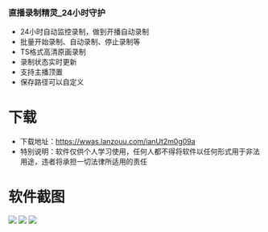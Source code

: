 ### 直播录制精灵_24小时守护

- 24小时自动监控录制，做到开播自动录制
- 批量开始录制、自动录制、停止录制等
- TS格式高清原画录制
- 录制状态实时更新
- 支持主播顶置
- 保存路径可以自定义

# 下载
- 下载地址：https://wwas.lanzouu.com/ianUt2m0g09a
- 特别说明：软件仅供个人学习使用，任何人都不得将软件以任何形式用于非法用途，违者将承担一切法律所适用的责任

# 软件截图
![](https://hhhhad.oss-cn-hangzhou.aliyuncs.com/1.jpg?Expires=1738039760&OSSAccessKeyId=TMP.3KgbCm3PASaghmJ9hmXyWpiDPCxEyffwXugro57e9zh1VteCAV6ARuPydtk389kHSAPuqmCLrsJbZWHNEdGg1gv2KyE9LK&Signature=ikPmTHwdZQLiyWSy4P0Ot0Z6Lv8%3D)
![](https://hhhhad.oss-cn-hangzhou.aliyuncs.com/2.jpg?Expires=1738039872&OSSAccessKeyId=TMP.3KgbCm3PASaghmJ9hmXyWpiDPCxEyffwXugro57e9zh1VteCAV6ARuPydtk389kHSAPuqmCLrsJbZWHNEdGg1gv2KyE9LK&Signature=aHEe3uKXocwFkDS60r7WwMLZigw%3D)
![](https://hhhhad.oss-cn-hangzhou.aliyuncs.com/3.jpg?Expires=1738039906&OSSAccessKeyId=TMP.3KgbCm3PASaghmJ9hmXyWpiDPCxEyffwXugro57e9zh1VteCAV6ARuPydtk389kHSAPuqmCLrsJbZWHNEdGg1gv2KyE9LK&Signature=VTYQvjAIodRZ9Sweamwu3pD1LQw%3D)



